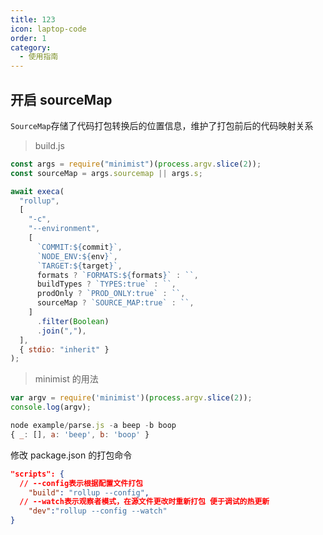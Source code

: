 ```yaml
---
title: 123
icon: laptop-code
order: 1
category:
  - 使用指南
---
```


## 开启 sourceMap

`SourceMap`存储了代码打包转换后的位置信息，维护了打包前后的代码映射关系

> build.js

```js
const args = require("minimist")(process.argv.slice(2));
const sourceMap = args.sourcemap || args.s;

await execa(
  "rollup",
  [
    "-c",
    "--environment",
    [
      `COMMIT:${commit}`,
      `NODE_ENV:${env}`,
      `TARGET:${target}`,
      formats ? `FORMATS:${formats}` : ``,
      buildTypes ? `TYPES:true` : ``,
      prodOnly ? `PROD_ONLY:true` : ``,
      sourceMap ? `SOURCE_MAP:true` : ``,
    ]
      .filter(Boolean)
      .join(","),
  ],
  { stdio: "inherit" }
);
```

> minimist 的用法

```js
var argv = require('minimist')(process.argv.slice(2));
console.log(argv);

node example/parse.js -a beep -b boop
{ _: [], a: 'beep', b: 'boop' }
```

修改 package.json 的打包命令

```json
"scripts": {
  // --config表示根据配置文件打包
    "build": "rollup --config",
  // --watch表示观察者模式，在源文件更改时重新打包 便于调试的热更新
    "dev":"rollup --config --watch"
}
```
